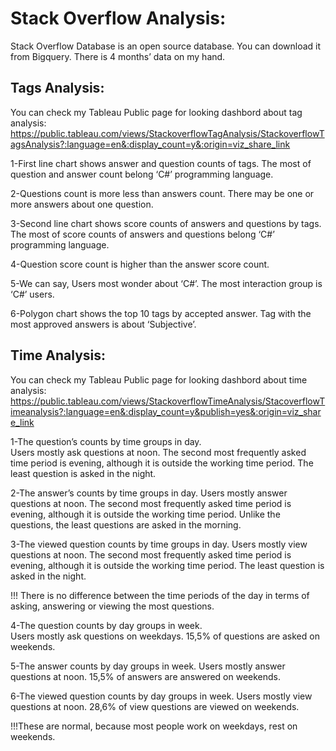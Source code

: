 # Stack Overflow Analysis: 
Stack Overflow Database is an open source database. You can download it from Bigquery. There is 4 months’ data on my hand. 

## Tags Analysis: 
You can check my Tableau Public page for looking dashbord about tag analysis: https://public.tableau.com/views/StackoverflowTagAnalysis/StackoverflowTagsAnalysis?:language=en&:display_count=y&:origin=viz_share_link 

1-First line chart shows answer and question counts of tags. The most of question and answer count belong ‘C#’ programming language.

2-Questions count is more less than answers count.  There may be one or more answers about one question. 

3-Second line chart shows score counts of answers and questions by tags. The most of score counts of answers and questions belong ‘C#’ programming language. 

4-Question score count is higher than the answer score count. 

5-We can say, Users most wonder about ‘C#’. The most interaction group is ‘C#’ users. 

6-Polygon chart shows the top 10 tags by accepted answer. Tag with the most approved answers is about ‘Subjective’. 

## Time Analysis: 
You can check my Tableau Public page for looking dashbord about time analysis:
https://public.tableau.com/views/StackoverflowTimeAnalysis/StacoverflowTimeanalysis?:language=en&:display_count=y&publish=yes&:origin=viz_share_link 

1-The question’s counts by time groups in day.  
Users mostly ask questions at noon. The second most frequently asked time period is evening, although it is outside the working time period. The least question is asked in the night.

2-The answer’s counts by time groups in day. 
Users mostly answer questions at noon. The second most frequently asked time period is evening, although it is outside the working time period. Unlike the questions, the least questions are asked in the morning.

3-The viewed question counts by time groups in day. 
Users mostly view questions at noon. The second most frequently asked time period is evening, although it is outside the working time period. The least question is asked in the night.

!!! There is no difference between the time periods of the day in terms of asking, answering or viewing the most questions. 

4-The question counts by day groups in week.  
Users mostly ask questions on weekdays. 15,5% of questions are asked on weekends. 

5-The answer counts by day groups in week. 
Users mostly answer questions at noon. 15,5% of answers are answered on weekends. 

6-The viewed question counts by day groups in week. 
Users mostly view questions at noon. 28,6% of view questions are viewed on weekends. 

!!!These are normal, because most people work on weekdays, rest on weekends.  

